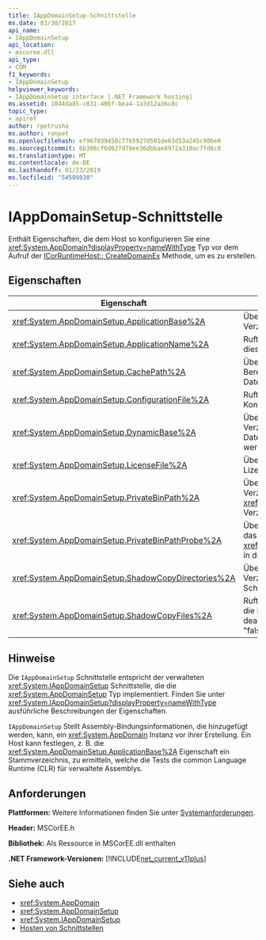 ```yaml
---
title: IAppDomainSetup-Schnittstelle
ms.date: 03/30/2017
api_name:
- IAppDomainSetup
api_location:
- mscoree.dll
api_type:
- COM
f1_keywords:
- IAppDomainSetup
helpviewer_keywords:
- IAppDomainSetup interface [.NET Framework hosting]
ms.assetid: 1844da85-c031-40bf-bea4-1a3d12a36c8c
topic_type:
- apiref
author: rpetrusha
ms.author: ronpet
ms.openlocfilehash: ef967039450c77b5927d501de63d53a245c90be0
ms.sourcegitcommit: 6b308cf6d627d78ee36dbbae8972a310ac7fd6c8
ms.translationtype: MT
ms.contentlocale: de-DE
ms.lasthandoff: 01/23/2019
ms.locfileid: "54509830"
---
```

# <a name="iappdomainsetup-interface"></a>IAppDomainSetup-Schnittstelle
Enthält Eigenschaften, die dem Host so konfigurieren Sie eine <xref:System.AppDomain?displayProperty=nameWithType> Typ vor dem Aufruf der [ICorRuntimeHost:: CreateDomainEx](../../../../docs/framework/unmanaged-api/hosting/icorruntimehost-createdomainex-method.md) Methode, um es zu erstellen.  
  
## <a name="properties"></a>Eigenschaften  
  
|Eigenschaft|Beschreibung|  
|--------------|-----------------|  
|<xref:System.AppDomainSetup.ApplicationBase%2A>|Übernimmt oder bestimmt den Namen des Verzeichnisses, das die Anwendung enthält.|  
|<xref:System.AppDomainSetup.ApplicationName%2A>|Ruft den Namen der Anwendung ab oder legt diesen fest.|  
|<xref:System.AppDomainSetup.CachePath%2A>|Übernimmt oder bestimmt den Namen eines Bereichs bestimmte für die Anwendung, in denen Dateien Schattenkopien sind.|  
|<xref:System.AppDomainSetup.ConfigurationFile%2A>|Ruft ab oder legt den Namen der Konfigurationsdatei für eine Anwendung fest.|  
|<xref:System.AppDomainSetup.DynamicBase%2A>|Übernimmt oder bestimmt den Namen des Verzeichnisses, in dem dynamisch generierte Dateien gespeichert und auf die zugegriffen werden.|  
|<xref:System.AppDomainSetup.LicenseFile%2A>|Übernimmt oder bestimmt den Pfad zu der Lizenzdatei, die mit dieser Domäne verbunden ist.|  
|<xref:System.AppDomainSetup.PrivateBinPath%2A>|Übernimmt oder bestimmt die Liste der Verzeichnisse, die in Kombination mit der <xref:System.AppDomainSetup.ApplicationBase%2A> Verzeichnis nach privaten Assemblys suchen.|  
|<xref:System.AppDomainSetup.PrivateBinPathProbe%2A>|Übernimmt oder bestimmt die Zeichenfolge zurück, das ein- oder ausschließt <xref:System.AppDomainSetup.ApplicationBase%2A> in den Suchpfad für die Anwendung.|  
|<xref:System.AppDomainSetup.ShadowCopyDirectories%2A>|Übernimmt oder bestimmt den Namen der Verzeichnisse, die Assemblys werden Schattenkopien enthalten.|  
|<xref:System.AppDomainSetup.ShadowCopyFiles%2A>|Ruft ab oder legt eine Zeichenfolge, die angibt, ob die Erstellung von Schattenkopien aktiviert oder deaktiviert ist. Gültige Werte sind "true" oder "false".|  
  
## <a name="remarks"></a>Hinweise  
 Die `IAppDomainSetup` Schnittstelle entspricht der verwalteten <xref:System.IAppDomainSetup> Schnittstelle, die die <xref:System.AppDomainSetup> Typ implementiert. Finden Sie unter <xref:System.IAppDomainSetup?displayProperty=nameWithType> ausführliche Beschreibungen der Eigenschaften.  
  
 `IAppDomainSetup` Stellt Assembly-Bindungsinformationen, die hinzugefügt werden, kann, ein <xref:System.AppDomain> Instanz vor ihrer Erstellung. Ein Host kann festlegen, z. B. die <xref:System.AppDomainSetup.ApplicationBase%2A> Eigenschaft ein Stammverzeichnis, zu ermitteln, welche die Tests die common Language Runtime (CLR) für verwaltete Assemblys.  
  
## <a name="requirements"></a>Anforderungen  
 **Plattformen:** Weitere Informationen finden Sie unter [Systemanforderungen](../../../../docs/framework/get-started/system-requirements.md).  
  
 **Header:** MSCorEE.h  
  
 **Bibliothek:** Als Ressource in MSCorEE.dll enthalten  
  
 **.NET Framework-Versionen:** [!INCLUDE[net_current_v11plus](../../../../includes/net-current-v11plus-md.md)]  
  
## <a name="see-also"></a>Siehe auch
- <xref:System.AppDomain>
- <xref:System.AppDomainSetup>
- <xref:System.IAppDomainSetup>
- [Hosten von Schnittstellen](../../../../docs/framework/unmanaged-api/hosting/hosting-interfaces.md)
